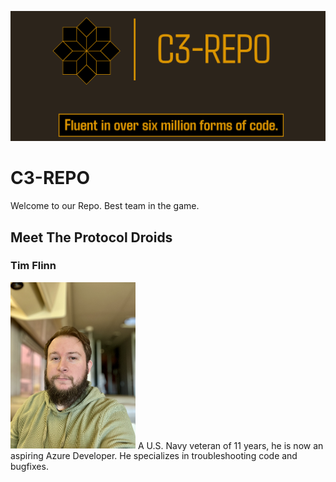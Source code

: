 ![Link an image.](/c3-repo-banner.png)
# C3-REPO
Welcome to our Repo. Best team in the game.

## Meet The Protocol Droids

### Tim Flinn
<img src="/teamPics/tfHeadshot.jpeg" width="200"/>
A U.S. Navy veteran of 11 years, he is now an aspiring Azure Developer. He specializes in troubleshooting code and bugfixes.
